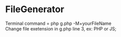 # FileGenerator
Terminal command = php g.php -M+yourFileName <br>
Change file exetension in g.php line 3, ex: PHP or JS;

